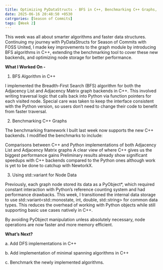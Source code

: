 ```yaml
---
title: Optimizing PyDataStructs - BFS in C++, Benchmarking C++ Graphs, and Smarter Node Storage
date: 2025-06-16 20:48:50 +0530
catrgories: [Season of Commits]
tags: [Week 2]
---
```


This week was all about smarter algorithms and faster data structures. Continuing my journey with PyDataStructs for Season of Commits with FOSS United, I made key improvements to the graph module by introducing BFS algorithms in C++, extending the benchmarking tool to cover these new backends, and optimizing node storage for better performance.

**What I Worked On -**

1. BFS Algorithm in C++

I implemented the Breadth-First Search (BFS) algorithm for both the Adjacency List and Adjacency Matrix graph backends in C++. This involved writing traversal logic that calls back into Python via function pointers for each visited node. Special care was taken to keep the interface consistent with the Python version, so users don’t need to change their code to benefit from faster traversal.

2. Benchmarking C++ Graphs

The benchmarking framework I built last week now supports the new C++ backends. I modified the benchmarks to include:

Comparisons between C++ and Python implementations of both Adjacency List and Adjacency Matrix graphs
A clear view of where C++ gives us the biggest performance gains
Preliminary results already show significant speedups with C++ backends compared to the Python ones although work is yet to be done to catchup with NewtorkX.

3. Using std::variant for Node Data

Previously, each graph node stored its data as a PyObject*, which required constant interaction with Python’s reference counting system and had performance drawbacks. This week, I transitioned the internal data storage to use std::variant<std::monostate, int, double, std::string> for common data types. This reduces the overhead of working with Python objects while still supporting basic use cases natively in C++.

By avoiding PyObject manipulation unless absolutely necessary, node operations are now faster and more memory efficient.

**What’s Next?**

a. Add DFS implementations in C++

b. Add implementation of minimal spanning algorithms in C++

c. Benchmark the newly implemented algorithms.
